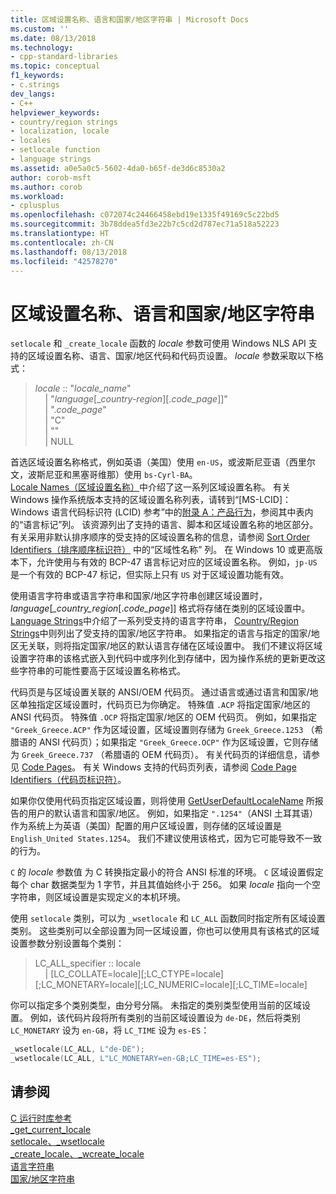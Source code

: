 ```yaml
---
title: 区域设置名称、语言和国家/地区字符串 | Microsoft Docs
ms.custom: ''
ms.date: 08/13/2018
ms.technology:
- cpp-standard-libraries
ms.topic: conceptual
f1_keywords:
- c.strings
dev_langs:
- C++
helpviewer_keywords:
- country/region strings
- localization, locale
- locales
- setlocale function
- language strings
ms.assetid: a0e5a0c5-5602-4da0-b65f-de3d6c8530a2
author: corob-msft
ms.author: corob
ms.workload:
- cplusplus
ms.openlocfilehash: c072074c24466458ebd19e1335f49169c5c22bd5
ms.sourcegitcommit: 3b78ddea5fd3e22b7c5cd2d787ec71a518a52223
ms.translationtype: HT
ms.contentlocale: zh-CN
ms.lasthandoff: 08/13/2018
ms.locfileid: "42578270"
---
```

# <a name="locale-names-languages-and-countryregion-strings"></a>区域设置名称、语言和国家/地区字符串

`setlocale` 和 `_create_locale` 函数的 *locale* 参数可使用 Windows NLS API 支持的区域设置名称、语言、国家/地区代码和代码页设置。 *locale* 参数采取以下格式：

> *locale* :: "*locale_name*"  
&nbsp;&nbsp;&nbsp;&nbsp;| "*language*\[\_*country-region*]\[.*code_page*]]"  
&nbsp;&nbsp;&nbsp;&nbsp;| ".*code_page*"  
&nbsp;&nbsp;&nbsp;&nbsp;| "C"  
&nbsp;&nbsp;&nbsp;&nbsp;| ""  
&nbsp;&nbsp;&nbsp;&nbsp;| NULL  

首选区域设置名称格式，例如英语（美国）使用 `en-US`，或波斯尼亚语（西里尔文，波斯尼亚和黑塞哥维那）使用 `bs-Cyrl-BA`。 [Locale Names（区域设置名称）](/windows/desktop/Intl/locale-names)中介绍了这一系列区域设置名称。 有关 Windows 操作系统版本支持的区域设置名称列表，请转到“[MS-LCID]：Windows 语言代码标识符 (LCID) 参考”中的[附录 A：产品行为](https://msdn.microsoft.com/library/cc233982.aspx)，参阅其中表内的“语言标记”列。 该资源列出了支持的语言、脚本和区域设置名称的地区部分。 有关采用非默认排序顺序的受支持的区域设置名称的信息，请参阅 [Sort Order Identifiers（排序顺序标识符）](/windows/desktop/Intl/sort-order-identifiers) 中的“区域性名称” 列。 在 Windows 10 或更高版本下，允许使用与有效的 BCP-47 语言标记对应的区域设置名称。 例如，`jp-US` 是一个有效的 BCP-47 标记，但实际上只有 `US` 对于区域设置功能有效。

使用语言字符串或语言字符串和国家/地区字符串创建区域设置时， *language*[*_country_region*[.*code_page*]] 格式将存储在类别的区域设置中。 [Language Strings](../c-runtime-library/language-strings.md)中介绍了一系列受支持的语言字符串， [Country/Region Strings](../c-runtime-library/country-region-strings.md)中则列出了受支持的国家/地区字符串。 如果指定的语言与指定的国家/地区无关联，则将指定国家/地区的默认语言存储在区域设置中。 我们不建议将区域设置字符串的该格式嵌入到代码中或序列化到存储中，因为操作系统的更新更改这些字符串的可能性要高于区域设置名称格式。

代码页是与区域设置关联的 ANSI/OEM 代码页。 通过语言或通过语言和国家/地区单独指定区域设置时，代码页已为你确定。 特殊值 `.ACP` 将指定国家/地区的 ANSI 代码页。 特殊值 `.OCP` 将指定国家/地区的 OEM 代码页。 例如，如果指定 `"Greek_Greece.ACP"` 作为区域设置，区域设置则存储为 `Greek_Greece.1253` （希腊语的 ANSI 代码页）；如果指定 `"Greek_Greece.OCP"` 作为区域设置，它则存储为 `Greek_Greece.737` （希腊语的 OEM 代码页）。 有关代码页的详细信息，请参见 [Code Pages](../c-runtime-library/code-pages.md)。 有关 Windows 支持的代码页列表，请参阅 [Code Page Identifiers（代码页标识符）](/windows/desktop/Intl/code-page-identifiers)。

如果你仅使用代码页指定区域设置，则将使用 [GetUserDefaultLocaleName](/windows/desktop/api/winnls/nf-winnls-getuserdefaultlocalename) 所报告的用户的默认语言和国家/地区。 例如，如果指定 `".1254"`（ANSI 土耳其语）作为系统上为英语（美国）配置的用户区域设置，则存储的区域设置是 `English_United States.1254`。 我们不建议使用该格式，因为它可能导致不一致的行为。

`C` 的 *locale* 参数值 为 C 转换指定最小的符合 ANSI 标准的环境。 `C` 区域设置假定每个 char 数据类型为 1 字节，并且其值始终小于 256。 如果 *locale* 指向一个空字符串，则区域设置是实现定义的本机环境。

使用 `setlocale` 类别，可以为 `_wsetlocale` 和 `LC_ALL` 函数同时指定所有区域设置类别。 这些类别可以全部设置为同一区域设置，你也可以使用具有该格式的区域设置参数分别设置每个类别：

> LC_ALL_specifier :: locale  
&nbsp;&nbsp;&nbsp;&nbsp;| [LC_COLLATE=locale][;LC_CTYPE=locale][;LC_MONETARY=locale][;LC_NUMERIC=locale][;LC_TIME=locale]

你可以指定多个类别类型，由分号分隔。 未指定的类别类型使用当前的区域设置。 例如，该代码片段将所有类别的当前区域设置设为 `de-DE`，然后将类别 `LC_MONETARY` 设为 `en-GB`，将 `LC_TIME` 设为 `es-ES`：

```C
_wsetlocale(LC_ALL, L"de-DE");
_wsetlocale(LC_ALL, L"LC_MONETARY=en-GB;LC_TIME=es-ES");
```

## <a name="see-also"></a>请参阅

[C 运行时库参考](../c-runtime-library/c-run-time-library-reference.md)  
[_get_current_locale](../c-runtime-library/reference/get-current-locale.md)  
[setlocale、_wsetlocale](../c-runtime-library/reference/setlocale-wsetlocale.md)  
[_create_locale、_wcreate_locale](../c-runtime-library/reference/create-locale-wcreate-locale.md)  
[语言字符串](../c-runtime-library/language-strings.md)  
[国家/地区字符串](../c-runtime-library/country-region-strings.md)  
